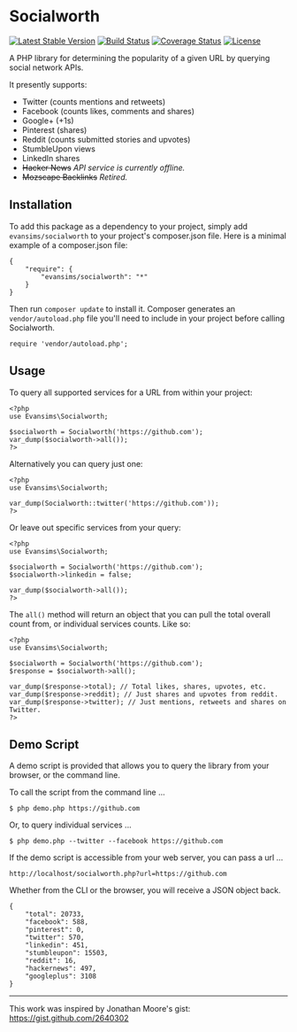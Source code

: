 # Socialworth
[![Latest Stable Version](https://poser.pugx.org/evansims/socialworth/v/stable.png)](https://packagist.org/packages/evansims/socialworth) [![Build Status](https://travis-ci.org/evansims/socialworth.svg?branch=master)](https://travis-ci.org/evansims/socialworth) [![Coverage Status](https://coveralls.io/repos/evansims/socialworth/badge.png?branch=master)](https://coveralls.io/r/evansims/socialworth?branch=master) [![License](https://poser.pugx.org/evansims/socialworth/license.png)](https://packagist.org/packages/evansims/socialworth)

A PHP library for determining the popularity of a given URL by querying social network APIs.

It presently supports:
- Twitter (counts mentions and retweets)
- Facebook (counts likes, comments and shares)
- Google+ (+1s)
- Pinterest (shares)
- Reddit (counts submitted stories and upvotes)
- StumbleUpon views
- LinkedIn shares
- ~~Hacker News~~ _API service is currently offline._
- ~~Mozscape Backlinks~~ _Retired._

## Installation
To add this package as a dependency to your project, simply add
`evansims/socialworth` to your project's composer.json file.
Here is a minimal example of a composer.json file:

    {
        "require": {
            "evansims/socialworth": "*"
        }
    }

Then run `composer update` to install it. Composer generates an
`vendor/autoload.php` file you'll need to include in your project
before calling Socialworth.

    require 'vendor/autoload.php';

## Usage
To query all supported services for a URL from within your project:

    <?php
    use Evansims\Socialworth;

    $socialworth = Socialworth('https://github.com');
    var_dump($socialworth->all());
    ?>

Alternatively you can query just one:

    <?php
    use Evansims\Socialworth;

    var_dump(Socialworth::twitter('https://github.com'));
    ?>

Or leave out specific services from your query:

    <?php
    use Evansims\Socialworth;

    $socialworth = Socialworth('https://github.com');
    $socialworth->linkedin = false;

    var_dump($socialworth->all());
    ?>

The `all()` method will return an object that you can pull the total overall
count from, or individual services counts. Like so:

    <?php
    use Evansims\Socialworth;

    $socialworth = Socialworth('https://github.com');
    $response = $socialworth->all();

    var_dump($response->total); // Total likes, shares, upvotes, etc.
    var_dump($response->reddit); // Just shares and upvotes from reddit.
    var_dump($response->twitter); // Just mentions, retweets and shares on Twitter.
    ?>

## Demo Script
A demo script is provided that allows you to query the library from your
browser, or the command line.

To call the script from the command line ...

    $ php demo.php https://github.com

Or, to query individual services ...

    $ php demo.php --twitter --facebook https://github.com

If the demo script is accessible from your web server, you can pass a url ...

    http://localhost/socialworth.php?url=https://github.com

Whether from the CLI or the browser, you will receive a JSON object back.

    {
        "total": 20733,
        "facebook": 588,
        "pinterest": 0,
        "twitter": 570,
        "linkedin": 451,
        "stumbleupon": 15503,
        "reddit": 16,
        "hackernews": 497,
        "googleplus": 3108
    }

---

This work was inspired by Jonathan Moore's gist: https://gist.github.com/2640302
